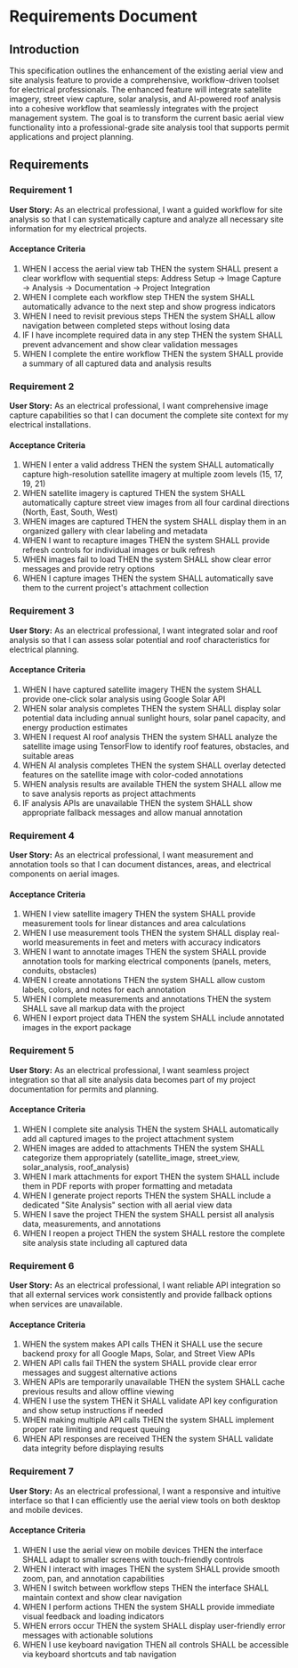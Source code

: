 # Requirements Document

## Introduction

This specification outlines the enhancement of the existing aerial view and site analysis feature to provide a comprehensive, workflow-driven toolset for electrical professionals. The enhanced feature will integrate satellite imagery, street view capture, solar analysis, and AI-powered roof analysis into a cohesive workflow that seamlessly integrates with the project management system. The goal is to transform the current basic aerial view functionality into a professional-grade site analysis tool that supports permit applications and project planning.

## Requirements

### Requirement 1

**User Story:** As an electrical professional, I want a guided workflow for site analysis so that I can systematically capture and analyze all necessary site information for my electrical projects.

#### Acceptance Criteria

1. WHEN I access the aerial view tab THEN the system SHALL present a clear workflow with sequential steps: Address Setup → Image Capture → Analysis → Documentation → Project Integration
2. WHEN I complete each workflow step THEN the system SHALL automatically advance to the next step and show progress indicators
3. WHEN I need to revisit previous steps THEN the system SHALL allow navigation between completed steps without losing data
4. IF I have incomplete required data in any step THEN the system SHALL prevent advancement and show clear validation messages
5. WHEN I complete the entire workflow THEN the system SHALL provide a summary of all captured data and analysis results

### Requirement 2

**User Story:** As an electrical professional, I want comprehensive image capture capabilities so that I can document the complete site context for my electrical installations.

#### Acceptance Criteria

1. WHEN I enter a valid address THEN the system SHALL automatically capture high-resolution satellite imagery at multiple zoom levels (15, 17, 19, 21)
2. WHEN satellite imagery is captured THEN the system SHALL automatically capture street view images from all four cardinal directions (North, East, South, West)
3. WHEN images are captured THEN the system SHALL display them in an organized gallery with clear labeling and metadata
4. WHEN I want to recapture images THEN the system SHALL provide refresh controls for individual images or bulk refresh
5. WHEN images fail to load THEN the system SHALL show clear error messages and provide retry options
6. WHEN I capture images THEN the system SHALL automatically save them to the current project's attachment collection

### Requirement 3

**User Story:** As an electrical professional, I want integrated solar and roof analysis so that I can assess solar potential and roof characteristics for electrical planning.

#### Acceptance Criteria

1. WHEN I have captured satellite imagery THEN the system SHALL provide one-click solar analysis using Google Solar API
2. WHEN solar analysis completes THEN the system SHALL display solar potential data including annual sunlight hours, solar panel capacity, and energy production estimates
3. WHEN I request AI roof analysis THEN the system SHALL analyze the satellite image using TensorFlow to identify roof features, obstacles, and suitable areas
4. WHEN AI analysis completes THEN the system SHALL overlay detected features on the satellite image with color-coded annotations
5. WHEN analysis results are available THEN the system SHALL allow me to save analysis reports as project attachments
6. IF analysis APIs are unavailable THEN the system SHALL show appropriate fallback messages and allow manual annotation

### Requirement 4

**User Story:** As an electrical professional, I want measurement and annotation tools so that I can document distances, areas, and electrical components on aerial images.

#### Acceptance Criteria

1. WHEN I view satellite imagery THEN the system SHALL provide measurement tools for linear distances and area calculations
2. WHEN I use measurement tools THEN the system SHALL display real-world measurements in feet and meters with accuracy indicators
3. WHEN I want to annotate images THEN the system SHALL provide annotation tools for marking electrical components (panels, meters, conduits, obstacles)
4. WHEN I create annotations THEN the system SHALL allow custom labels, colors, and notes for each annotation
5. WHEN I complete measurements and annotations THEN the system SHALL save all markup data with the project
6. WHEN I export project data THEN the system SHALL include annotated images in the export package

### Requirement 5

**User Story:** As an electrical professional, I want seamless project integration so that all site analysis data becomes part of my project documentation for permits and planning.

#### Acceptance Criteria

1. WHEN I complete site analysis THEN the system SHALL automatically add all captured images to the project attachment system
2. WHEN images are added to attachments THEN the system SHALL categorize them appropriately (satellite_image, street_view, solar_analysis, roof_analysis)
3. WHEN I mark attachments for export THEN the system SHALL include them in PDF reports with proper formatting and metadata
4. WHEN I generate project reports THEN the system SHALL include a dedicated "Site Analysis" section with all aerial view data
5. WHEN I save the project THEN the system SHALL persist all analysis data, measurements, and annotations
6. WHEN I reopen a project THEN the system SHALL restore the complete site analysis state including all captured data

### Requirement 6

**User Story:** As an electrical professional, I want reliable API integration so that all external services work consistently and provide fallback options when services are unavailable.

#### Acceptance Criteria

1. WHEN the system makes API calls THEN it SHALL use the secure backend proxy for all Google Maps, Solar, and Street View APIs
2. WHEN API calls fail THEN the system SHALL provide clear error messages and suggest alternative actions
3. WHEN APIs are temporarily unavailable THEN the system SHALL cache previous results and allow offline viewing
4. WHEN I use the system THEN it SHALL validate API key configuration and show setup instructions if needed
5. WHEN making multiple API calls THEN the system SHALL implement proper rate limiting and request queuing
6. WHEN API responses are received THEN the system SHALL validate data integrity before displaying results

### Requirement 7

**User Story:** As an electrical professional, I want a responsive and intuitive interface so that I can efficiently use the aerial view tools on both desktop and mobile devices.

#### Acceptance Criteria

1. WHEN I use the aerial view on mobile devices THEN the interface SHALL adapt to smaller screens with touch-friendly controls
2. WHEN I interact with images THEN the system SHALL provide smooth zoom, pan, and annotation capabilities
3. WHEN I switch between workflow steps THEN the interface SHALL maintain context and show clear navigation
4. WHEN I perform actions THEN the system SHALL provide immediate visual feedback and loading indicators
5. WHEN errors occur THEN the system SHALL display user-friendly error messages with actionable solutions
6. WHEN I use keyboard navigation THEN all controls SHALL be accessible via keyboard shortcuts and tab navigation
